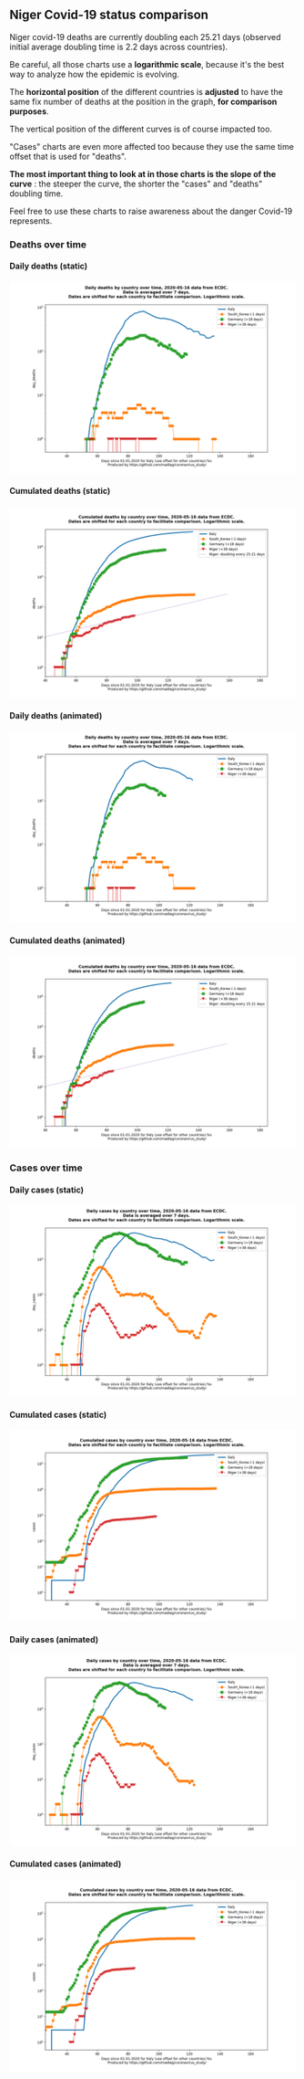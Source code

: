 ## Niger Covid-19 status comparison 

Niger covid-19 deaths are currently doubling each 25.21 days (observed initial average doubling time is 2.2 days across countries).



Be careful, all those charts use a **logarithmic scale**, because it's the best way to analyze how the epidemic is evolving.
 
The **horizontal position** of the different countries is **adjusted** to have the same fix number of deaths at the position in the graph, **for comparison purposes**.

The vertical position of the different curves is of course impacted too.

"Cases" charts are even more affected too because they use the same time offset that is used for "deaths".

**The most important thing to look at in those charts is the slope of the curve** : the steeper the curve, the shorter the "cases" and "deaths" doubling time.

Feel free to use these charts to raise awareness about the danger Covid-19 represents. 


 
### Deaths over time
 
#### Daily deaths (static)
![Niger covid-19 daily deaths static chart](https://raw.githubusercontent.com/madlag/coronavirus_study/master/notebooks/graphs/2020-05-16/countries/Niger/2020-05-16_Niger_day_deaths.png "Niger covid-19 day_deaths static chart")   
 
#### Cumulated deaths (static)
![Niger covid-19 cumulated deaths static chart](https://raw.githubusercontent.com/madlag/coronavirus_study/master/notebooks/graphs/2020-05-16/countries/Niger/2020-05-16_Niger_deaths.png "Niger covid-19 deaths static chart")   
 
#### Daily deaths (animated)
![Niger covid-19 daily deaths animated chart](https://raw.githubusercontent.com/madlag/coronavirus_study/master/notebooks/graphs/2020-05-16/countries/Niger/2020-05-16_Niger_day_deaths.gif "Niger covid-19 day_deaths animated chart")   
 
#### Cumulated deaths (animated)
![Niger covid-19 cumulated deaths animated chart](https://raw.githubusercontent.com/madlag/coronavirus_study/master/notebooks/graphs/2020-05-16/countries/Niger/2020-05-16_Niger_deaths.gif "Niger covid-19 deaths animated chart")   

 
### Cases over time
 
#### Daily cases (static)
![Niger covid-19 daily cases static chart](https://raw.githubusercontent.com/madlag/coronavirus_study/master/notebooks/graphs/2020-05-16/countries/Niger/2020-05-16_Niger_day_cases.png "Niger covid-19 day_cases static chart")   
 
#### Cumulated cases (static)
![Niger covid-19 cumulated cases static chart](https://raw.githubusercontent.com/madlag/coronavirus_study/master/notebooks/graphs/2020-05-16/countries/Niger/2020-05-16_Niger_cases.png "Niger covid-19 cases static chart")   
 
#### Daily cases (animated)
![Niger covid-19 daily cases animated chart](https://raw.githubusercontent.com/madlag/coronavirus_study/master/notebooks/graphs/2020-05-16/countries/Niger/2020-05-16_Niger_day_cases.gif "Niger covid-19 day_cases animated chart")   
 
#### Cumulated cases (animated)
![Niger covid-19 cumulated cases animated chart](https://raw.githubusercontent.com/madlag/coronavirus_study/master/notebooks/graphs/2020-05-16/countries/Niger/2020-05-16_Niger_cases.gif "Niger covid-19 cases animated chart")   

